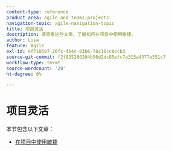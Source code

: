 ```yaml
---
content-type: reference
product-area: agile-and-teams;projects
navigation-topic: agile-navigation-topic
title: 项目灵活
description: 请查看这些文章，了解如何在项目中使用敏捷。
author: Lisa
feature: Agile
exl-id: ef718507-26fc-464c-83b6-78c10cc0ccb3
source-git-commit: f2f825280204b56d2dc85efc7a315a4377e551c7
workflow-type: tm+mt
source-wordcount: '28'
ht-degree: 0%

---
```


# 项目灵活

本节包含以下文章：

* [在项目中使用敏捷](../../agile/agile-in-projects/use-agile-on-a-project.md)
